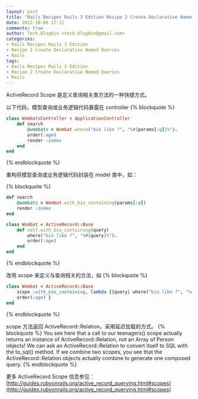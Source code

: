 ```yaml
---
layout: post
title: "Rails Recipes Rails 3 Edition Recipe 2 Create Declarative Named Queries"
date: 2012-10-06 17:12
comments: true
author: Tech.Blogbin <tech.blogbin@gmail.com>
categories: 
- Rails Recipes Rails 3 Edition
- Recipe 2 Create Declarative Named Queries
- Rails
tags: 
- Rails Recipes Rails 3 Edition
- Recipe 2 Create Declarative Named Queries
- Rails
---
```


ActiveRecord Scope 是定义查询相关类方法的一种快捷方式。

以下代码，模型查询或业务逻辑代码暴露在 controller
{% blockquote %}
``` ruby rr2/declarative_scopes/app/controllers/wombats_controller.rb
class WombatsController < ApplicationController
	def search
		@wombats = Wombat.where("bio like ?", "%#{params[:q]}%").
		order(:age)
		render :index
	end
end
```
{% endblockquote %}

重构将模型查询或业务逻辑代码封装在 model 类中，如： 
<!--more-->
{% blockquote %}
``` ruby rr2/declarative_scopes/app/controllers/wombats_controller.rb
def search
	@wombats = Wombat.with_bio_containing(params[:q])
	render :index
end
```

```  ruby rr2/declarative_scopes/app/models/wombat.rb
class Wombat < ActiveRecord::Base
	def self.with_bio_containing(query)
		where("bio like ?", "%#{query}%").
		order(:age)
	end
end
```
{% endblockquote %}

改用 scope 来定义与查询相关的方法，如
{% blockquote %}
``` ruby rr2/declarative_scopes/app/models/wombat.rb
class Wombat < ActiveRecord::Base
	scope :with_bio_containing, lambda {|query| where("bio like ?", "%#{query}%").
	order(:age) }
end
```
{% endblockquote %}

scope 方法返回 ActiveRecord::Relation，采用延迟加载的方式。
{% blockquote %}
You see here that a call to our teenagers() scope actually returns an instance
of ActiveRecord::Relation, not an Array of Person objects! We can ask an ActiveRecord::Relation
to convert itself to SQL with the to_sql() method. If we combine two scopes,
you see that the ActiveRecord::Relation objects actually combine to generate one
composed query.
{% endblockquote %}

更多 ActiveRecord Scope 信息参见：
[http://guides.rubyonrails.org/active_record_querying.html#scopes](http://guides.rubyonrails.org/active_record_querying.html#scopes)